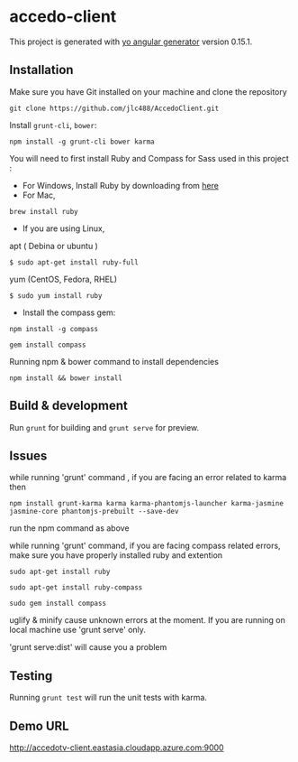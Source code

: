 # accedo-client

This project is generated with [yo angular generator](https://github.com/yeoman/generator-angular)
version 0.15.1.

## Installation

Make sure you have Git installed on your machine and clone the repository

```
git clone https://github.com/jlc488/AccedoClient.git
```

Install  `grunt-cli`, `bower`:
```
npm install -g grunt-cli bower karma
```

You will need to first install Ruby and Compass for Sass used in this project :
- For Windows, Install Ruby by downloading from [here](http://rubyinstaller.org/downloads/)
- For Mac,
```
brew install ruby
```

- If you are using Linux,

apt ( Debina or ubuntu )
```
$ sudo apt-get install ruby-full
```
yum (CentOS, Fedora, RHEL)
```
$ sudo yum install ruby
```

- Install the compass gem:
```
npm install -g compass
```
```
gem install compass
```

Running npm & bower command to install dependencies
```
npm install && bower install
```

## Build & development

Run `grunt` for building and `grunt serve` for preview.


## Issues

while running 'grunt' command , if you are facing an error related to karma then

```
npm install grunt-karma karma karma-phantomjs-launcher karma-jasmine jasmine-core phantomjs-prebuilt --save-dev
```
run the npm command as above

while running 'grunt' command, if you are facing compass related errors, make sure you have properly installed ruby and extention

```
sudo apt-get install ruby

sudo apt-get install ruby-compass

sudo gem install compass
```

uglify & minify cause unknown errors at the moment. If you are running on local machine use 'grunt serve' only.

'grunt serve:dist' will cause you a problem

## Testing

Running `grunt test` will run the unit tests with karma.


## Demo URL

http://accedotv-client.eastasia.cloudapp.azure.com:9000
